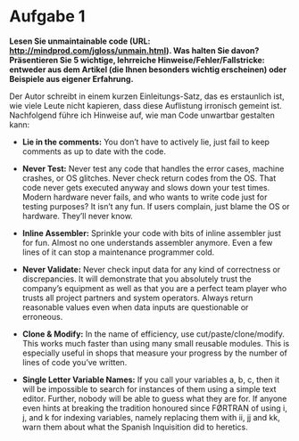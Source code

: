 Aufgabe 1
=========

__Lesen Sie unmaintainable code (URL: <http://mindprod.com/jgloss/unmain.html>). Was halten Sie davon? Präsentieren Sie 5 wichtige, lehrreiche Hinweise/Fehler/Fallstricke: entweder aus dem Artikel (die Ihnen besonders wichtig erscheinen) oder Beispiele aus eigener Erfahrung.__

Der Autor schreibt in einem kurzen Einleitungs-Satz, das es erstaunlich ist, wie viele Leute nicht kapieren, dass diese Auflistung irronisch gemeint ist. Nachfolgend führe ich Hinweise auf, wie man Code unwartbar gestalten kann:

- __Lie in the comments:__ You don’t have to actively lie, just fail to keep comments as up to date with the code.

- __Never Test:__ Never test any code that handles the error cases, machine crashes, or OS glitches. Never check return codes from the OS. That code never gets executed anyway and slows down your test times. Modern hardware never fails, and who wants to write code just for testing purposes? It isn’t any fun. If users complain, just blame the OS or hardware. They’ll never know.

- __Inline Assembler:__ Sprinkle your code with bits of inline assembler just for fun. Almost no one understands assembler anymore. Even a few lines of it can stop a maintenance programmer cold.

- __Never Validate:__ Never check input data for any kind of correctness or discrepancies. It will demonstrate that you absolutely trust the company’s equipment as well as that you are a perfect team player who trusts all project partners and system operators. Always return reasonable values even when data inputs are questionable or erroneous.

- __Clone & Modify:__ In the name of efficiency, use cut/paste/clone/modify. This works much faster than using many small reusable modules. This is especially useful in shops that measure your progress by the number of lines of code you’ve written.

- __Single Letter Variable Names:__ If you call your variables a, b, c, then it will be impossible to search for instances of them using a simple text editor. Further, nobody will be able to guess what they are for. If anyone even hints at breaking the tradition honoured since FØRTRAN of using i, j, and k for indexing variables, namely replacing them with ii, jj and kk, warn them about what the Spanish Inquisition did to heretics.
